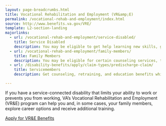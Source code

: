 ```yaml
---
layout: page-breadcrumbs.html
title: Vocational Rehabilitation and Employment (VR&amp;E)
permalink: /vocational-rehab-and-employment/index.html
source: http://www.benefits.va.gov/VRE/
template: L2-section-landing
majorlinks:
  - url: /vocational-rehab-and-employment/service-disabled/
    title: Service Disabled
    description: You may be eligible to get help learning new skills, getting a new job, or returning to your old job. Choose your track.
  - url: /vocational-rehab-and-employment/family-members/
    title: Family Members
    description: You may be eligible for certain counseling services, training, and education benefits.
  - url: /disability-benefits/apply/claim-types/predischarge-claim/
    title: Servicemembers
    description: Get counseling, retraining, and education benefits while on active duty if you have a service-connected disability.

---
```

If you have a service-connected disability that limits your ability to work or prevents you from working, VA’s Vocational Rehabilitation and Employment (VR&amp;E) program can help you and, in some cases, your family members, explore career options and receive additional training.


<div class="section do">
  <div class="row">
    <div class="small-12 columns">
      <div class="actions">
        <a href="/vocational-rehab-and-employment/apply-vre/" class="usa-button-primary va-button-primary usa-button-big">Apply for VR&amp;E Benefits</a>
      </div>
    </div>
  </div>
</div>
